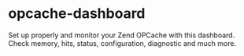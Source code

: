 opcache-dashboard
=================

Set up properly and monitor your Zend OPCache with this dashboard. Check memory, hits, status, configuration, diagnostic and much more.
